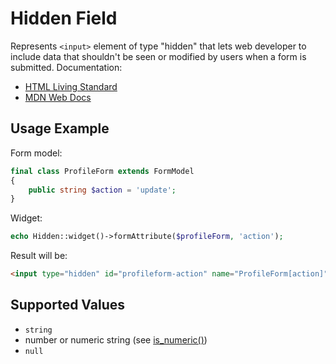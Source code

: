 # Hidden Field

Represents `<input>` element of type "hidden" that lets web developer to include data that shouldn't be seen or modified
by users when a form is submitted. Documentation:

- [HTML Living Standard](https://html.spec.whatwg.org/multipage/input.html#hidden-state-(type=hidden))
- [MDN Web Docs](https://developer.mozilla.org/docs/Web/HTML/Element/input/hidden)

## Usage Example

Form model:

```php
final class ProfileForm extends FormModel
{
    public string $action = 'update';
}
```

Widget:

```php
echo Hidden::widget()->formAttribute($profileForm, 'action');
```

Result will be:

```html
<input type="hidden" id="profileform-action" name="ProfileForm[action]" value="update">
```

## Supported Values

- `string`
- number or numeric string (see [is_numeric()](https://www.php.net/manual/en/function.is-numeric.php))
- `null`
